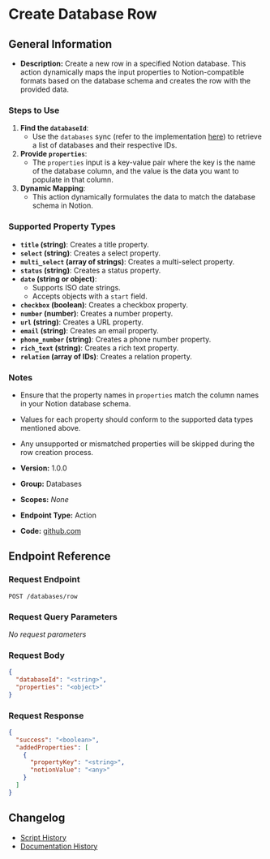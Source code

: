 <!-- BEGIN GENERATED CONTENT -->
# Create Database Row

## General Information

- **Description:** Create a new row in a specified Notion database. This action dynamically maps the input properties to Notion-compatible formats based on the database schema and creates the row with the provided data.

### Steps to Use
1. **Find the `databaseId`**:
   - Use the `databases` sync (refer to the implementation [here](https://github.com/NangoHQ/integration-templates/blob/main/integrations/notion/syncs/databases.ts)) to retrieve a list of databases and their respective IDs.
2. **Provide `properties`**:
   - The `properties` input is a key-value pair where the key is the name of the database column, and the value is the data you want to populate in that column.
3. **Dynamic Mapping**:
   - This action dynamically formulates the data to match the database schema in Notion.

### Supported Property Types
- **`title` (string)**: Creates a title property.
- **`select` (string)**: Creates a select property.
- **`multi_select` (array of strings)**: Creates a multi-select property.
- **`status` (string)**: Creates a status property.
- **`date` (string or object)**:
  - Supports ISO date strings.
  - Accepts objects with a `start` field.
- **`checkbox` (boolean)**: Creates a checkbox property.
- **`number` (number)**: Creates a number property.
- **`url` (string)**: Creates a URL property.
- **`email` (string)**: Creates an email property.
- **`phone_number` (string)**: Creates a phone number property.
- **`rich_text` (string)**: Creates a rich text property.
- **`relation` (array of IDs)**: Creates a relation property.

### Notes
- Ensure that the property names in `properties` match the column names in your Notion database schema.
- Values for each property should conform to the supported data types mentioned above.
- Any unsupported or mismatched properties will be skipped during the row creation process.

- **Version:** 1.0.0
- **Group:** Databases
- **Scopes:** _None_
- **Endpoint Type:** Action
- **Code:** [github.com](https://github.com/NangoHQ/integration-templates/tree/main/integrations/notion/actions/create-database-row.ts)


## Endpoint Reference

### Request Endpoint

`POST /databases/row`

### Request Query Parameters

_No request parameters_

### Request Body

```json
{
  "databaseId": "<string>",
  "properties": "<object>"
}
```

### Request Response

```json
{
  "success": "<boolean>",
  "addedProperties": [
    {
      "propertyKey": "<string>",
      "notionValue": "<any>"
    }
  ]
}
```

## Changelog

- [Script History](https://github.com/NangoHQ/integration-templates/commits/main/integrations/notion/actions/create-database-row.ts)
- [Documentation History](https://github.com/NangoHQ/integration-templates/commits/main/integrations/notion/actions/create-database-row.md)

<!-- END  GENERATED CONTENT -->

